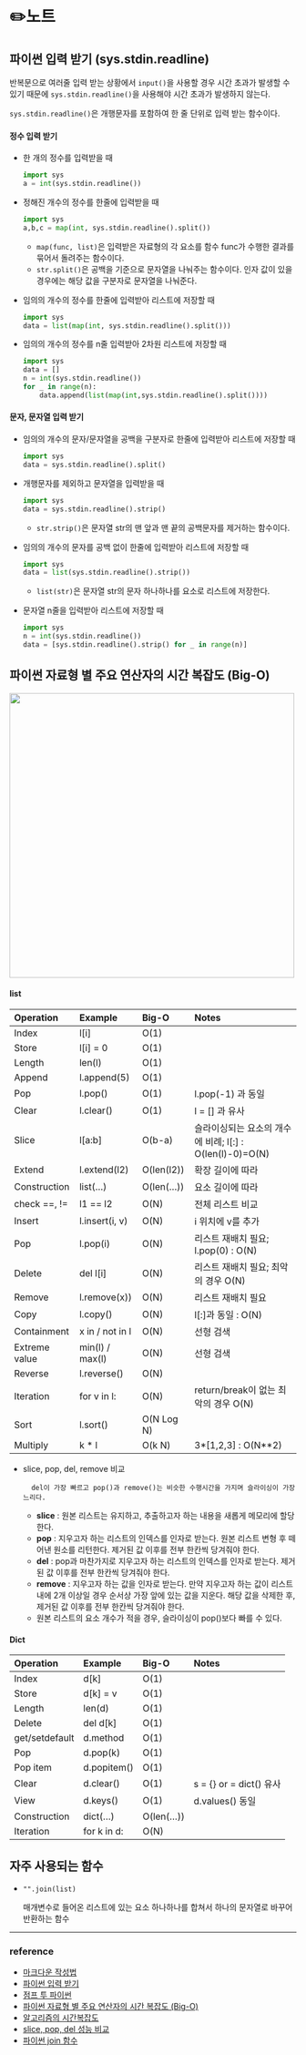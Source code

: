 # ✏️노트


## 파이썬 입력 받기 (sys.stdin.readline)

반복문으로 여러줄 입력 받는 상황에서 ```input()```을 사용할 경우 시간 초과가 발생할 수 있기 때문에 ```sys.stdin.readline()```을 사용해야 시간 초과가 발생하지 않는다.

```sys.stdin.readline()```은 개행문자를 포함하여 한 줄 단위로 입력 받는 함수이다.

#### 정수 입력 받기

- 한 개의 정수를 입력받을 때
    ```python
    import sys
    a = int(sys.stdin.readline())
    ```

- 정해진 개수의 정수를 한줄에 입력받을 때
    ```python
    import sys
    a,b,c = map(int, sys.stdin.readline().split())
    ```
    + ```map(func, list)```은 입력받은 자료형의 각 요소를 함수 func가 수행한 결과를 묶어서 돌려주는 함수이다.
    + ```str.split()```은 공백을 기준으로 문자열을 나눠주는 함수이다. 인자 값이 있을 경우에는 해당 값을 구분자로 문자열을 나눠준다.

- 임의의 개수의 정수를 한줄에 입력받아 리스트에 저장할 때
    ```python
    import sys
    data = list(map(int, sys.stdin.readline().split()))
    ```

- 임의의 개수의 정수를 n줄 입력받아 2차원 리스트에 저장할 때
    ```python
    import sys
    data = []
    n = int(sys.stdin.readline())
    for _ in range(n):
        data.append(list(map(int,sys.stdin.readline().split())))
    ```

#### 문자, 문자열 입력 받기

- 임의의 개수의 문자/문자열을 공백을 구분자로 한줄에 입력받아 리스트에 저장할 때
    ```python
    import sys
    data = sys.stdin.readline().split()
    ```

- 개행문자를 제외하고 문자열을 입력받을 때
    ```python
    import sys
    data = sys.stdin.readline().strip()
    ```
    + ```str.strip()```은 문자열 str의 맨 앞과 맨 끝의 공백문자를 제거하는 함수이다.

- 임의의 개수의 문자를 공백 없이 한줄에 입력받아 리스트에 저장할 때
    ```python
    import sys
    data = list(sys.stdin.readline().strip())
    ```
    + ```list(str)```은 문자열 str의 문자 하나하나를 요소로 리스트에 저장한다.

- 문자열 n줄을 입력받아 리스트에 저장할 때
    ```python
    import sys
    n = int(sys.stdin.readline())
    data = [sys.stdin.readline().strip() for _ in range(n)]
    ```


## 파이썬 자료형 별 주요 연산자의 시간 복잡도 (Big-O)

<img src="https://user-images.githubusercontent.com/55284181/127728331-099ce209-463a-4461-ac4c-9063a210ff30.png" width="500">

#### list
|Operation|Example|Big-O|Notes|
|:---|:---|:---|:---|
|Index	        |l[i]	            |O(1)	    ||
|Store	        |l[i] = 0	        |O(1)	    ||
|Length	        |len(l)	            |O(1)	    ||
|Append	        |l.append(5)	    |O(1)	    ||
|Pop	        |l.pop()	        |O(1)	    |l.pop(-1) 과 동일|
|Clear	        |l.clear()	        |O(1)	    |l = [] 과 유사|
|Slice	        |l[a:b]	            |O(b-a)	    |슬라이싱되는 요소의 개수에 비례; l[:] : O(len(l)-0)=O(N)|
|Extend	        |l.extend(l2)	    |O(len(l2))	|확장 길이에 따라|
|Construction	|list(…)	        |O(len(…))	|요소 길이에 따라|
|check ==, !=	|l1 == l2	        |O(N)	    |전체 리스트 비교|
|Insert	        |l.insert(i, v)     |O(N)	    |i 위치에 v를 추가|
|Pop	        |l.pop(i)	        |O(N)	    |리스트 재배치 필요; l.pop(0) : O(N)|
|Delete         |del l[i]	        |O(N)	    |리스트 재배치 필요; 최악의 경우 O(N)|
|Remove	        |l.remove(x))	    |O(N)	    |리스트 재배치 필요|
|Copy	        |l.copy()	        |O(N)	    |l[:]과 동일 : O(N)|
|Containment	|x in / not in l	|O(N)	    |선형 검색|
|Extreme value	|min(l) / max(l)	|O(N)	    |선형 검색|
|Reverse	    |l.reverse()	    |O(N)	    ||
|Iteration	    |for v in l:	    |O(N)	    |return/break이 없는 최악의 경우 O(N)|
|Sort	        |l.sort()	        |O(N Log N)	||
|Multiply	    |k * l	            |O(k N)	    |3*[1,2,3] : O(N**2)|

- slice, pop, del, remove 비교
    
        del이 가장 빠르고 pop()과 remove()는 비슷한 수행시간을 가지며 슬라이싱이 가장 느리다.

    + **slice** : 원본 리스트는 유지하고, 추출하고자 하는 내용을 새롭게 메모리에 할당한다.
    + **pop** : 지우고자 하는 리스트의 인덱스를 인자로 받는다. 원본 리스트 변형 후 떼어낸 원소를 리턴한다. 제거된 값 이후를 전부 한칸씩 당겨줘야 한다.
    + **del** : pop과 마찬가지로 지우고자 하는 리스트의 인덱스를 인자로 받는다. 제거된 값 이후를 전부 한칸씩 당겨줘야 한다.
    + **remove** : 지우고자 하는 값을 인자로 받는다. 만약 지우고자 하는 값이 리스트 내에 2개 이상일 경우 순서상 가장 앞에 있는 값을 지운다. 해당 값을 삭제한 후, 제거된 값 이후를 전부 한칸씩 당겨줘야 한다.
    + 원본 리스트의 요소 개수가 적을 경우, 슬라이싱이 pop()보다 빠를 수 있다.

#### Dict
|Operation|Example|Big-O|Notes|
|:---|:---|:---|:---|
|Index	        |d[k]	        |O(1)       ||
|Store	        |d[k] = v	    |O(1)       ||
|Length	        |len(d)	        |O(1)       ||
|Delete	        |del d[k]	    |O(1)       ||
|get/setdefault	|d.method	    |O(1)       ||
|Pop	        |d.pop(k)	    |O(1)       ||
|Pop item	    |d.popitem()	|O(1)       ||
|Clear	        |d.clear()	    |O(1)	    |s = {} or = dict() 유사|
|View	        |d.keys()	    |O(1)	    |d.values() 동일|
|Construction	|dict(…)	    |O(len(…))  ||
|Iteration	    |for k in d:	|O(N)       ||


## 자주 사용되는 함수

- ```"".join(list)```

    매개변수로 들어온 리스트에 있는 요소 하나하나를 합쳐서 하나의 문자열로 바꾸어 반환하는 함수



---
### reference
- [마크다운 작성법](https://gist.github.com/ihoneymon/652be052a0727ad59601)
- [파이썬 입력 받기](https://velog.io/@yeseolee/Python-%ED%8C%8C%EC%9D%B4%EC%8D%AC-%EC%9E%85%EB%A0%A5-%EC%A0%95%EB%A6%ACsys.stdin.readline)
- [점프 투 파이썬](https://wikidocs.net/book/1)
- [파이썬 자료형 별 주요 연산자의 시간 복잡도 (Big-O)](https://wayhome25.github.io/python/2017/06/14/time-complexity/)
- [알고리즘의 시간복잡도](https://debugdaldal.tistory.com/158)
- [slice, pop, del 성능 비교](https://brownbears.tistory.com/452)
- [파이썬 join 함수](https://blockdmask.tistory.com/468)

